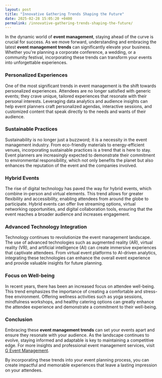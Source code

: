 ```yaml
---
layout: post
title: "Innovative Gathering Trends Shaping the Future"
date: 2025-02-28 15:05:20 +0400
permalink: /innovative-gathering-trends-shaping-the-future/
---
```



In the dynamic world of **event management**, staying ahead of the curve is crucial for success. As we move forward, understanding and embracing the latest **event management trends** can significantly elevate your business. Whether you're planning a corporate conference, a wedding, or a community festival, incorporating these trends can transform your events into unforgettable experiences.

### Personalized Experiences

One of the most significant trends in event management is the shift towards personalized experiences. Attendees are no longer satisfied with generic events; they crave unique, tailored experiences that resonate with their personal interests. Leveraging data analytics and audience insights can help event planners craft personalized agendas, interactive sessions, and customized content that speak directly to the needs and wants of their audience.

### Sustainable Practices

Sustainability is no longer just a buzzword; it is a necessity in the event management industry. From eco-friendly materials to energy-efficient venues, incorporating sustainable practices is a trend that is here to stay. Event planners are increasingly expected to demonstrate their commitment to environmental responsibility, which not only benefits the planet but also enhances the reputation of the event and the companies involved.

### Hybrid Events

The rise of digital technology has paved the way for hybrid events, which combine in-person and virtual elements. This trend allows for greater flexibility and accessibility, enabling attendees from around the globe to participate. Hybrid events can offer live streaming options, virtual networking opportunities, and digital collaboration tools, ensuring that the event reaches a broader audience and increases engagement.

### Advanced Technology Integration

Technology continues to revolutionize the event management landscape. The use of advanced technologies such as augmented reality (AR), virtual reality (VR), and artificial intelligence (AI) can create immersive experiences that captivate attendees. From virtual event platforms to AI-driven analytics, integrating these technologies can enhance the overall event experience and provide valuable insights for future planning.

### Focus on Well-being

In recent years, there has been an increased focus on attendee well-being. This trend emphasizes the importance of creating a comfortable and stress-free environment. Offering wellness activities such as yoga sessions, mindfulness workshops, and healthy catering options can greatly enhance the attendee experience and demonstrate a commitment to their well-being.

### Conclusion

Embracing these **event management trends** can set your events apart and ensure they resonate with your audience. As the landscape continues to evolve, staying informed and adaptable is key to maintaining a competitive edge. For more insights and professional event management services, visit [G Event Management](https://geventm.com/).

By incorporating these trends into your event planning process, you can create impactful and memorable experiences that leave a lasting impression on your attendees.